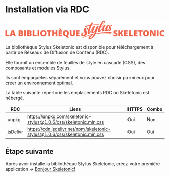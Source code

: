 # Installation via RDC

![Bannière représentant la bibliothèque Stylus Skeletonic](../assets/skeletonic-stylus-titre.svg)

La bibliothèque Stylus Skeletonic est disponible pour téléchargement à partir de Réseaux de Diffusion de Contenu (RDC).

Elle fournit un ensemble de feuilles de style en cascade (CSS), des composants et modules Stylus.

Ils sont empaquetés séparément et vous pouvez choisir parmi eux pour créer un environnement optimal.

 La table suivante répertorie les emplacements RDC où Skeletonic est hébergé.

| RDC | Liens | HTTPS | Combo |
|---|---|---|---|
| unpkg | <https://unpkg.com/skeletonic-stylus@1.0.6/css/skeletonic.min.css> | Oui | Non |
| jsDelivr | <https://cdn.jsdelivr.net/npm/skeletonic-stylus@1.0.6/css/skeletonic.min.css>  | Oui | Oui |

## Étape suivante

Après avoir installé la bibliothèque Stylus Skeletonic, créez votre première application → [Bonjour Skeletonic!](../bonjour-skeletonic.md)
